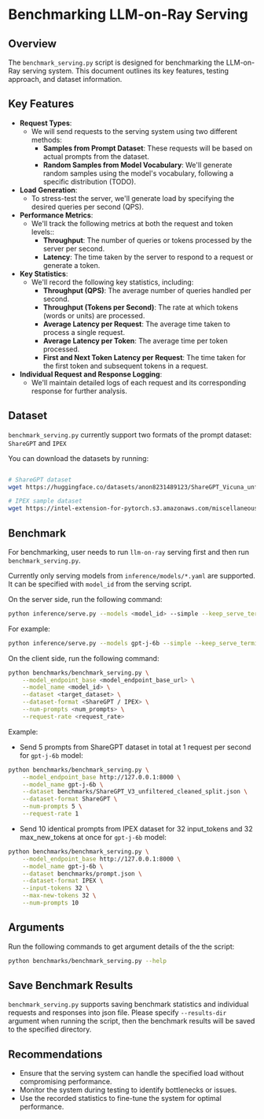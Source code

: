 # Benchmarking LLM-on-Ray Serving

## Overview

The `benchmark_serving.py` script is designed for benchmarking the LLM-on-Ray serving system. This document outlines its key features, testing approach, and dataset information.

## Key Features

* **Request Types**:
   - We will send requests to the serving system using two different methods:
     - **Samples from Prompt Dataset**: These requests will be based on actual prompts from the dataset.
     - **Random Samples from Model Vocabulary**: We'll generate random samples using the model's vocabulary, following a specific distribution (TODO).
* **Load Generation**:
   - To stress-test the server, we'll generate load by specifying the desired queries per second (QPS).
* **Performance Metrics**:
   - We'll track the following metrics at both the request and token levels::
     - **Throughput**: The number of queries or tokens processed by the server per second.
     - **Latency**: The time taken by the server to respond to a request or generate a token.
* **Key Statistics**:
   - We'll record the following key statistics, including:
     - **Throughput (QPS)**: The average number of queries handled per second.
     - **Throughput (Tokens per Second)**: The rate at which tokens (words or units) are processed.
     - **Average Latency per Request**: The average time taken to process a single request.
     - **Average Latency per Token**: The average time per token processed.
     - **First and Next Token Latency per Request**: The time taken for the first token and subsequent tokens in a request.
* **Individual Request and Response Logging**:
   - We'll maintain detailed logs of each request and its corresponding response for further analysis.

## Dataset

`benchmark_serving.py` currently support two formats of the prompt dataset: `ShareGPT` and `IPEX`

You can download the datasets by running:

```bash

# ShareGPT dataset
wget https://huggingface.co/datasets/anon8231489123/ShareGPT_Vicuna_unfiltered/resolve/main/ShareGPT_V3_unfiltered_cleaned_split.json

# IPEX sample dataset
wget https://intel-extension-for-pytorch.s3.amazonaws.com/miscellaneous/llm/prompt.json

```

## Benchmark

For benchmarking, user needs to run `llm-on-ray` serving first and then run `benchmark_serving.py`.

Currently only serving models from `inference/models/*.yaml` are supported. It can be specified with `model_id` from the serving script.

On the server side, run the following command:

```bash
python inference/serve.py --models <model_id> --simple --keep_serve_terminal
```

For example:

```bash
python inference/serve.py --models gpt-j-6b --simple --keep_serve_terminal
```

On the client side, run the following command:

```bash
python benchmarks/benchmark_serving.py \
    --model_endpoint_base <model_endpoint_base_url> \
    --model_name <model_id> \
    --dataset <target_dataset> \
    --dataset-format <ShareGPT / IPEX> \
    --num-prompts <num_prompts> \
    --request-rate <request_rate>
```

Example:

* Send 5 prompts from ShareGPT dataset in total at 1 request per second for `gpt-j-6b` model:

```bash
python benchmarks/benchmark_serving.py \
    --model_endpoint_base http://127.0.0.1:8000 \
    --model_name gpt-j-6b \
    --dataset benchmarks/ShareGPT_V3_unfiltered_cleaned_split.json \
    --dataset-format ShareGPT \
    --num-prompts 5 \
    --request-rate 1
```

* Send 10 identical prompts from IPEX dataset for 32 input_tokens and 32 max_new_tokens at once for `gpt-j-6b` model:

```bash
python benchmarks/benchmark_serving.py \
    --model_endpoint_base http://127.0.0.1:8000 \
    --model_name gpt-j-6b \
    --dataset benchmarks/prompt.json \
    --dataset-format IPEX \
    --input-tokens 32 \
    --max-new-tokens 32 \
    --num-prompts 10
```

## Arguments

Run the following commands to get argument details of the the script:

```bash
python benchmarks/benchmark_serving.py --help
```

## Save Benchmark Results

`benchmark_serving.py` supports saving benchmark statistics and individual requests and responses into json file. Please specify `--results-dir` argument when running the script, then the benchmark results will be saved to the specified directory.

## Recommendations
- Ensure that the serving system can handle the specified load without compromising performance.
- Monitor the system during testing to identify bottlenecks or issues.
- Use the recorded statistics to fine-tune the system for optimal performance.
